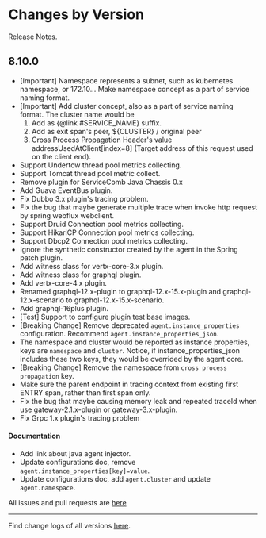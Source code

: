 Changes by Version
==================
Release Notes.

8.10.0
------------------

* [Important] Namespace represents a subnet, such as kubernetes namespace, or 172.10.*.*. Make namespace concept as a
  part of service naming format.
* [Important] Add cluster concept, also as a part of service naming format. The cluster name would be
    1. Add as {@link #SERVICE_NAME} suffix.
    2. Add as exit span's peer, ${CLUSTER} / original peer
    3. Cross Process Propagation Header's value addressUsedAtClient[index=8] (Target address of this request used on the
       client end).
* Support Undertow thread pool metrics collecting.
* Support Tomcat thread pool metric collect.
* Remove plugin for ServiceComb Java Chassis 0.x
* Add Guava EventBus plugin.
* Fix Dubbo 3.x plugin's tracing problem.
* Fix the bug that maybe generate multiple trace when invoke http request by spring webflux webclient.
* Support Druid Connection pool metrics collecting.
* Support HikariCP Connection pool metrics collecting.
* Support Dbcp2 Connection pool metrics collecting.
* Ignore the synthetic constructor created by the agent in the Spring patch plugin.
* Add witness class for vertx-core-3.x plugin.
* Add witness class for graphql plugin.
* Add vertx-core-4.x plugin.
* Renamed graphql-12.x-plugin to graphql-12.x-15.x-plugin and graphql-12.x-scenario to graphql-12.x-15.x-scenario.
* Add graphql-16plus plugin.
* [Test] Support to configure plugin test base images.
* [Breaking Change] Remove deprecated `agent.instance_properties` configuration.
  Recommend `agent.instance_properties_json`.
* The namespace and cluster would be reported as instance properties, keys are `namespace` and `cluster`. Notice, if
  instance_properties_json includes these two keys, they would be overrided by the agent core.
* [Breaking Change] Remove the namespace from `cross process propagation` key.
* Make sure the parent endpoint in tracing context from existing first ENTRY span, rather than first span only.
* Fix the bug that maybe causing memory leak and repeated traceId when use gateway-2.1.x-plugin or gateway-3.x-plugin.
* Fix Grpc 1.x plugin's tracing problem

#### Documentation

* Add link about java agent injector.
* Update configurations doc, remove `agent.instance_properties[key]=value`.
* Update configurations doc, add `agent.cluster` and update `agent.namespace`.

All issues and pull requests are [here](https://github.com/apache/skywalking/milestone/120?closed=1)

------------------
Find change logs of all versions [here](changes).
